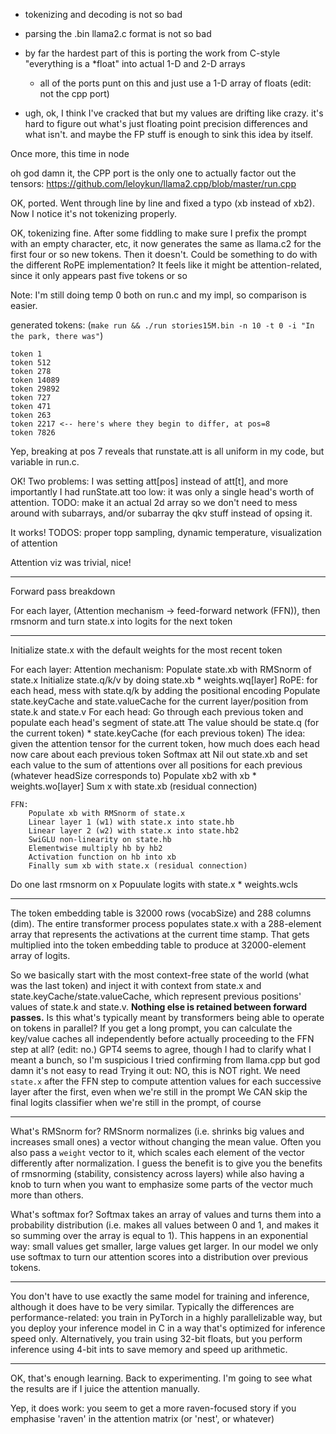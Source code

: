 - tokenizing and decoding is not so bad
- parsing the .bin llama2.c format is not so bad

- by far the hardest part of this is porting the work from C-style "everything is a *float" into actual 1-D and 2-D arrays
    - all of the ports punt on this and just use a 1-D array of floats (edit: not the cpp port)

- ugh, ok, I think I've cracked that but my values are drifting like crazy. it's hard to figure out what's just floating point precision differences and what isn't. and maybe the FP stuff is enough to sink this idea by itself. 

Once more, this time in node


oh god damn it, the CPP port is the only one to actually factor out the tensors: https://github.com/leloykun/llama2.cpp/blob/master/run.cpp

OK, ported. Went through line by line and fixed a typo (xb instead of xb2). Now I notice it's not tokenizing properly.

OK, tokenizing fine. After some fiddling to make sure I prefix the prompt with an empty character, etc, it now generates the same as llama.c2 for the first four or so new tokens. Then it doesn't. Could be something to do with the different RoPE implementation? It feels like it might be attention-related, since it only appears past five tokens or so

Note: I'm still doing temp 0 both on run.c and my impl, so comparison is easier.

generated tokens:
(`make run && ./run stories15M.bin -n 10 -t 0 -i "In the park, there was"`)
```
token 1
token 512
token 278
token 14089
token 29892
token 727
token 471
token 263
token 2217 <-- here's where they begin to differ, at pos=8
token 7826
```

Yep, breaking at pos 7 reveals that runstate.att is all uniform in my code, but variable in run.c.

OK! Two problems: I was setting att[pos] instead of att[t], and more importantly I had runState.att too low: it was only a single head's worth of attention. TODO: make it an actual 2d array so we don't need to mess around with subarrays, and/or subarray the qkv stuff instead of opsing it.

It works! TODOS: proper topp sampling, dynamic temperature, visualization of attention

Attention viz was trivial, nice!

---

Forward pass breakdown

For each layer, (Attention mechanism -> feed-forward network (FFN)), then rmsnorm and turn state.x into logits for the next token

---

Initialize state.x with the default weights for the most recent token

For each layer:
    Attention mechanism:
        Populate state.xb with RMSnorm of state.x
        Initialize state.q/k/v by doing state.xb * weights.wq[layer]
        RoPE: for each head, mess with state.q/k by adding the positional encoding
        Populate state.keyCache and state.valueCache for the current layer/position from state.k and state.v
        For each head:
            Go through each previous token and populate each head's segment of state.att
            The value should be state.q (for the current token) * state.keyCache (for each previous token)
            The idea: given the attention tensor for the current token, how much does each head now care about each previous token
            Softmax att
            Nil out state.xb and set each value to the sum of attentions over all positions for each previous (whatever headSize corresponds to) 
        Populate xb2 with xb * weights.wo[layer]
        Sum x with state.xb (residual connection)

    FFN:
        Populate xb with RMSnorm of state.x
        Linear layer 1 (w1) with state.x into state.hb
        Linear layer 2 (w2) with state.x into state.hb2
        SwiGLU non-linearity on state.hb
        Elementwise multiply hb by hb2
        Activation function on hb into xb
        Finally sum xb with state.x (residual connection)

Do one last rmsnorm on x
Popuulate logits with state.x * weights.wcls


---

The token embedding table is 32000 rows (vocabSize) and 288 columns (dim). The entire transformer process populates state.x with a 288-element array that represents the activations at the current time stamp. That gets multiplied into the token embedding table to produce at 32000-element array of logits.

So we basically start with the most context-free state of the world (what was the last token) and inject it with context from state.x and state.keyCache/state.valueCache, which represent previous positions' values of state.k and state.v. **Nothing else is retained between forward passes.**
    Is this what's typically meant by transformers being able to operate on tokens in parallel? If you get a long prompt, you can calculate the key/value caches all independently before actually proceeding to the FFN step at all? (edit: no.)
        GPT4 seems to agree, though I had to clarify what I meant a bunch, so I'm suspicious
        I tried confirming from llama.cpp but god damn it's not easy to read
        Trying it out: NO, this is NOT right. We need `state.x` after the FFN step to compute attention values for each successive layer after the first, even when we're still in the prompt
    We CAN skip the final logits classifier when we're still in the prompt, of course


---

What's RMSnorm for? RMSnorm normalizes (i.e. shrinks big values and increases small ones) a vector without changing the mean value. Often you also pass a `weight` vector to it, which scales each element of the vector differently after normalization. I guess the benefit is to give you the benefits of rmsnorming (stability, consistency across layers) while also having a knob to turn when you want to emphasize some parts of the vector much more than others.

What's softmax for? Softmax takes an array of values and turns them into a probability distribution (i.e. makes all values between 0 and 1, and makes it so summing over the array is equal to 1). This happens in an exponential way: small values get smaller, large values get larger. In our model we only use softmax to turn our attention scores into a distribution over previous tokens.

---

You don't have to use exactly the same model for training and inference, although it does have to be very similar. Typically the differences are performance-related: you train in PyTorch in a highly parallelizable way, but you deploy your inference model in C in a way that's optimized for inference speed only. Alternatively, you train using 32-bit floats, but you perform inference using 4-bit ints to save memory and speed up arithmetic.

---

OK, that's enough learning. Back to experimenting. I'm going to see what the results are if I juice the attention manually.

Yep, it does work: you seem to get a more raven-focused story if you emphasise 'raven' in the attention matrix (or 'nest', or whatever)